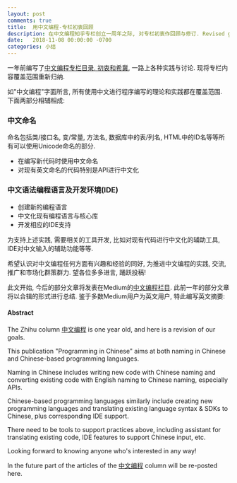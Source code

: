 ```yaml
---
layout: post
comments: true
title:  用中文编程-专栏初衷回顾
description: 在中文编程知乎专栏创立一周年之际, 对专栏初衷作回顾与修订. Revised goals for the "Programming in Chinese" column after one year.
date:   2018-11-08 00:00:00 -0700
categories: 小结
---
```


一年前编写了[中文编程专栏目录, 初衷和希冀](https://zhuanlan.zhihu.com/p/30882225), 一路上各种实践与讨论. 现将专栏内容覆盖范围重新归纳.

如"中文编程"字面所言, 所有使用中文进行程序编写的理论和实践都在覆盖范围. 下面两部分相辅相成:

### 中文命名
命名包括类/接口名, 变/常量, 方法名, 数据库中的表/列名, HTML中的ID名等等所有可以使用Unicode命名的部分.
- 在编写新代码时使用中文命名
- 对现有英文命名的代码特别是API进行中文化

### 中文语法编程语言及开发环境(IDE)
- 创建新的编程语言
- 中文化现有编程语言与核心库
- 开发相应的IDE支持

为支持上述实践, 需要相关的工具开发, 比如对现有代码进行中文化的辅助工具, IDE对中文输入的辅助功能等等. 

希望认识对中文编程任何方面有兴趣和经验的同好, 为推进中文编程的实践, 交流, 推广和市场化群策群力. 望各位多多进言, 踊跃投稿!

此文开始, 今后的部分文章将发表在Medium的[中文编程栏目](https://medium.com/%E4%B8%AD%E6%96%87%E7%BC%96%E7%A8%8B). 此前一年的部分文章将以合辑的形式进行总结. 鉴于多数Medium用户为英文用户, 特此编写英文摘要:

#### Abstract

The Zhihu column [中文编程](https://zhuanlan.zhihu.com/c_140193266) is one year old, and here is a revision of our goals.

This publication "Programming in Chinese" aims at both naming in Chinese and Chinese-based programming languages.

Naming in Chinese includes writing new code with Chinese naming and converting existing code with English naming to Chinese naming, especially APIs. 

Chinese-based programming languages similarly include creating new programming languages and translating existing language syntax & SDKs to Chinese, plus corresponding IDE support.

There need to be tools to support practices above, including assistant for translating existing code, IDE features to support Chinese input, etc.

Looking forward to knowing anyone who's interested in any way!

In the future part of the articles of the [中文编程](https://zhuanlan.zhihu.com/c_140193266) column will be re-posted here.
